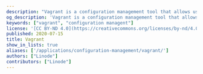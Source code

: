 ```yaml
---
description: "Vagrant is a configuration management tool that allows users to create portable and reproducible work environments."
og_description: 'Vagrant is a configuration management tool that allows users to create portable and reproducible work environments. Vagrant excels at providing consistent, easy-to-configure servers that can be used to keep development environments consistent across all users.'
keywords: ["vagrant", "configuration managent"]
license: '[CC BY-ND 4.0](https://creativecommons.org/licenses/by-nd/4.0)'
published: 2020-07-15
title: Vagrant
show_in_lists: true
aliases: ['/applications/configuration-management/vagrant/']
authors: ["Linode"]
contributors: ["Linode"]
---
```


